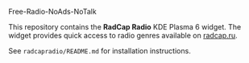  Free-Radio-NoAds-NoTalk

This repository contains the **RadCap Radio** KDE Plasma 6 widget. The widget
provides quick access to radio genres available on [radcap.ru](http://radcap.ru).

See `radcapradio/README.md` for installation instructions.